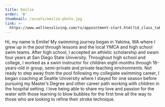 ```yaml
---
title: Emilie
order: '8'
thumbnail: /assets/emilie-photo.jpg
link: >-
  https://www.wellnessliving.com/rs/appointment-start.html?id_class_tab=3&id_mode=1&k_business=248418&k_class_tab=20335&k_service=120406
---
```

Hi, my name is Emilie! My swimming journey began in Yakima, WA where I grew up in the pool through lessons and the local YMCA and high school swim teams.  After high school, I accepted an athletic scholarship and swam four years at San Diego State University.
Throughout high school and college, I worked as a swim instructor for children eight-months through 18-years-old in group, semi-private and private teaching environments.  Not ready to step away from the pool following my collegiate swimming career, I began coaching at Seattle University where I stayed for one season before pursuing my Master’s Degree and other career path working with children in the hospital setting.  I love being able to share my love and passion for the water with those learning to blow bubbles for the first time all the way to those who are looking to refine their stroke technique.
